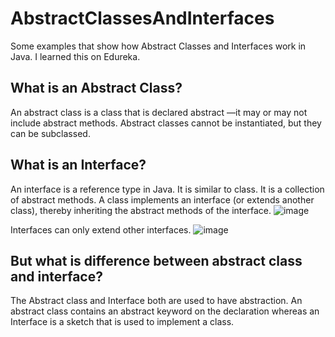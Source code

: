 # AbstractClassesAndInterfaces
Some examples that show how Abstract Classes and Interfaces work in Java. I learned this on Edureka.

## What is an Abstract Class?
An abstract class is a class that is declared abstract —it may or may not include abstract methods. Abstract classes cannot be instantiated, but they can be subclassed.

## What is an Interface?
An interface is a reference type in Java. It is similar to class. It is a collection of abstract methods. A class implements an interface (or extends another class), thereby inheriting the abstract methods of the interface.
![image](https://user-images.githubusercontent.com/31170255/235330267-deda0c82-7f1f-4bbc-a72e-782e8c9b7396.png)

Interfaces can only extend other interfaces.
![image](https://user-images.githubusercontent.com/31170255/235330338-da856c6f-b900-4f46-b47a-9b8387cf5bd9.png)

## But what is difference between abstract class and interface?
The Abstract class and Interface both are used to have abstraction. An abstract class contains an abstract keyword on the declaration whereas an Interface is a sketch that is used to implement a class.
